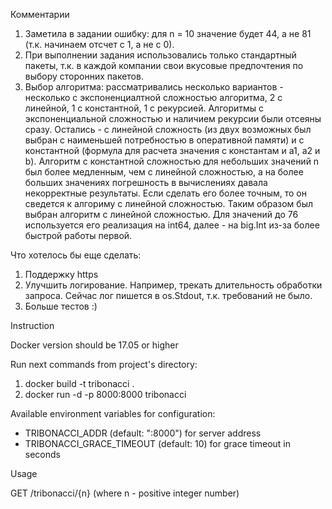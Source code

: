 Комментарии

1. Заметила в задании ошибку: для n = 10 значение будет 44, а не 81 (т.к. начинаем отсчет с 1, а не с 0).
2. При выполнении задания использовались только стандартный пакеты, т.к. в каждой компании свои вкусовые предпочтения по выбору сторонних пакетов.
3. Выбор алгоритма: рассматривались несколько вариантов - несколько с экспоненциалтной сложностью алгоритма, 2 с линейной, 1 с константной, 1 с рекурсией. Алгоритмы с экспоненциальной сложностью и наличием рекурсии были отсеяны сразу. Остались - с линейной сложность (из двух возможных был выбран с наименьшей потребностью в оперативной памяти) и с константной (формула для расчета значения с константам и а1, а2 и b). Алгоритм с константной сложностью для небольших значений n был более медленным, чем с линейной сложностью, а на более больших значениях погрешность в вычислениях давала некорректные результаты. Если сделать его более точным, то он сведется к алгориму с линейной сложностью. Таким образом был выбран алгоритм с линейной сложностью. Для значений до 76 используется его реализация на int64, далее - на big.Int из-за более быстрой работы первой.

Что хотелось бы еще сделать:

1. Поддержку https
2. Улучшить логирование. Например, трекать длительность обработки запроса. Сейчас лог пишется в os.Stdout, т.к. требований не было.
3. Больше тестов :)

Instruction

Docker version should be 17.05 or higher

Run next commands from project's directory:

1. docker build -t tribonacci .
2. docker run -d -p 8000:8000 tribonacci

Available environment variables for configuration:

- TRIBONACCI_ADDR (default: ":8000") for server address
- TRIBONACCI_GRACE_TIMEOUT (default: 10) for grace timeout in seconds

Usage

GET /tribonacci/{n} (where n - positive integer number)
